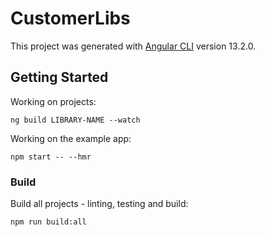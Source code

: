 # CustomerLibs

This project was generated with [Angular CLI](https://github.com/angular/angular-cli) version 13.2.0.

## Getting Started

Working on projects:

```
ng build LIBRARY-NAME --watch
```

Working on the example app:

```
npm start -- --hmr
```

### Build

Build all projects - linting, testing and build:

```
npm run build:all
```
